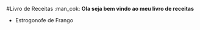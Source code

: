 #Livro de Receitas :man_cok:
**Ola seja bem vindo ao meu livro de receitas**

- Estrogonofe de Frango

